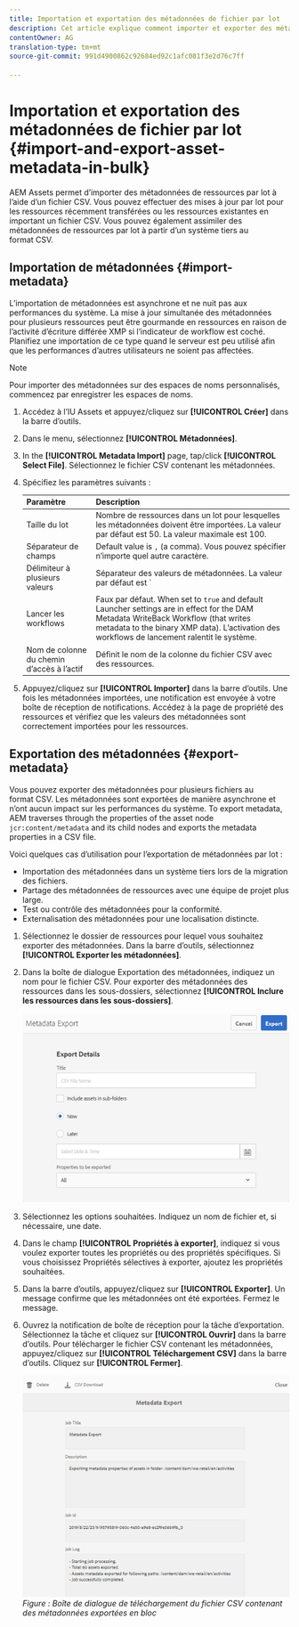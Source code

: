 ```yaml
---
title: Importation et exportation des métadonnées de fichier par lot
description: Cet article explique comment importer et exporter des métadonnées par lot.
contentOwner: AG
translation-type: tm+mt
source-git-commit: 991d4900862c92684ed92c1afc081f3e2d76c7ff

---
```



# Importation et exportation des métadonnées de fichier par lot {#import-and-export-asset-metadata-in-bulk}

AEM Assets permet d’importer des métadonnées de ressources par lot à l’aide d’un fichier CSV. Vous pouvez effectuer des mises à jour par lot pour les ressources récemment transférées ou les ressources existantes en important un fichier CSV. Vous pouvez également assimiler des métadonnées de ressources par lot à partir d’un système tiers au format CSV.

## Importation de métadonnées {#import-metadata}

L’importation de métadonnées est asynchrone et ne nuit pas aux performances du système. La mise à jour simultanée des métadonnées pour plusieurs ressources peut être gourmande en ressources en raison de l’activité d’écriture différée XMP si l’indicateur de workflow est coché. Planifiez une importation de ce type quand le serveur est peu utilisé afin que les performances d’autres utilisateurs ne soient pas affectées.

>[!NOTE]
>
>Pour importer des métadonnées sur des espaces de noms personnalisés, commencez par enregistrer les espaces de noms.

1. Accédez à l’IU Assets et appuyez/cliquez sur **[!UICONTROL Créer]** dans la barre d’outils.
1. Dans le menu, sélectionnez **[!UICONTROL Métadonnées]**.
1. In the **[!UICONTROL Metadata Import]** page, tap/click **[!UICONTROL Select File]**. Sélectionnez le fichier CSV contenant les métadonnées.
1. Spécifiez les paramètres suivants :

   | Paramètre | Description |
   | ---------------------- | ------------------------------------------------------------------------------------------------------------------------------------------------------------------------------------------------------------------------ |
   | Taille du lot | Nombre de ressources dans un lot pour lesquelles les métadonnées doivent être importées. La valeur par défaut est 50. La valeur maximale est 100. |
   | Séparateur de champs | Default value is `,` (a comma). Vous pouvez spécifier n’importe quel autre caractère. |
   | Délimiteur à plusieurs valeurs | Séparateur des valeurs de métadonnées. La valeur par défaut est `|`. |
   | Lancer les workflows | Faux par défaut. When set to `true` and default Launcher settings are in effect for the DAM Metadata WriteBack Workflow (that writes metadata to the binary XMP data). L’activation des workflows de lancement ralentit le système. |
   | Nom de colonne du chemin d’accès à l’actif | Définit le nom de la colonne du fichier CSV avec des ressources. |

1. Appuyez/cliquez sur **[!UICONTROL Importer]** dans la barre d’outils. Une fois les métadonnées importées, une notification est envoyée à votre boîte de réception de notifications. Accédez à la page de propriété des ressources et vérifiez que les valeurs des métadonnées sont correctement importées pour les ressources.

## Exportation des métadonnées {#export-metadata}

Vous pouvez exporter des métadonnées pour plusieurs fichiers au format CSV. Les métadonnées sont exportées de manière asynchrone et n’ont aucun impact sur les performances du système. To export metadata, AEM traverses through the properties of the asset node `jcr:content/metadata` and its child nodes and exports the metadata properties in a CSV file.

Voici quelques cas d’utilisation pour l’exportation de métadonnées par lot :

* Importation des métadonnées dans un système tiers lors de la migration des fichiers.
* Partage des métadonnées de ressources avec une équipe de projet plus large.
* Test ou contrôle des métadonnées pour la conformité.
* Externalisation des métadonnées pour une localisation distincte.

1. Sélectionnez le dossier de ressources pour lequel vous souhaitez exporter des métadonnées. Dans la barre d’outils, sélectionnez **[!UICONTROL Exporter les métadonnées]**.
1. Dans la boîte de dialogue Exportation des métadonnées, indiquez un nom pour le fichier CSV. Pour exporter des métadonnées des ressources dans les sous-dossiers, sélectionnez **[!UICONTROL Inclure les ressources dans les sous-dossiers]**.

   ![Interface et options d’exportation des métadonnées de tous les fichiers d’un](assets/export_metadata_page.png "dossierInterface et options d’exportation des métadonnées de tous les fichiers d’un dossier")

1. Sélectionnez les options souhaitées. Indiquez un nom de fichier et, si nécessaire, une date.

1. Dans le champ **[!UICONTROL Propriétés à exporter]**, indiquez si vous voulez exporter toutes les propriétés ou des propriétés spécifiques. Si vous choisissez Propriétés sélectives à exporter, ajoutez les propriétés souhaitées.

1. Dans la barre d’outils, appuyez/cliquez sur **[!UICONTROL Exporter]**. Un message confirme que les métadonnées ont été exportées. Fermez le message.
1. Ouvrez la notification de boîte de réception pour la tâche d’exportation. Sélectionnez la tâche et cliquez sur **[!UICONTROL Ouvrir]** dans la barre d’outils. Pour télécharger le fichier CSV contenant les métadonnées, appuyez/cliquez sur **[!UICONTROL Téléchargement CSV]** dans la barre d’outils. Cliquez sur **[!UICONTROL Fermer]**.

   ![Boîte de dialogue de téléchargement du fichier CSV contenant les métadonnées exportées en bloc](assets/csv_download.png)
   *Figure : Boîte de dialogue de téléchargement du fichier CSV contenant des métadonnées exportées en bloc*
